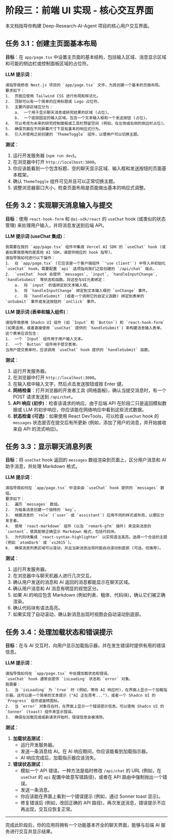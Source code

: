 # 阶段三：前端 UI 实现 - 核心交互界面

本文档指导你构建 Deep-Research-AI-Agent 项目的核心用户交互界面。

## 任务 3.1：创建主页面基本布局

**目标**：在 `app/page.tsx` 中设置主页面的基本结构，包括输入区域、消息显示区域和可能的侧边栏或控制面板区域的占位符。

**LLM 提示词**：
```
请指导我修改 Next.js 项目的 `app/page.tsx` 文件，为其创建一个基本的页面布局。
要求如下：
1.  页面应使用 Tailwind CSS 进行布局和样式化。
2.  顶部可以有一个简单的应用标题或 Logo 占位符。
3.  主要内容区域应分为：
    a.  一个用于显示聊天消息或研究结果的区域 (占位)。
    b.  一个底部固定的输入区域，包含一个文本输入框和一个发送按钮 (占位)。
4.  可以考虑为未来的研究控制面板或工具栏预留空间 (例如，在左侧或右侧的侧边栏占位)。
5.  确保页面在不同屏幕尺寸下具有基本的响应式行为。
6.  引入并使用之前创建的 `ThemeToggle` 组件，以便用户可以切换主题。
```

**测试**：
1.  运行开发服务器 (`npm run dev`)。
2.  在浏览器中打开 `http://localhost:3000`。
3.  你应该能看到一个包含标题、空的聊天显示区域、输入框和发送按钮的页面基本框架。
4.  确认 `ThemeToggle` 组件可见并且可以正常切换主题。
5.  调整浏览器窗口大小，检查页面布局是否能做出基本的响应式调整。

## 任务 3.2：实现聊天消息输入与提交

**目标**：使用 `react-hook-form` 和 `@ai-sdk/react` 的 `useChat` hook (或类似的状态管理) 来处理用户输入，并将消息发送到后端 API。

**LLM 提示词 (useChat 集成)**：
```
我需要在我的 `app/page.tsx` 组件中集成 Vercel AI SDK 的 `useChat` hook (或者如果我使用的是其他 AI SDK，请提供相应的 hook 指导)。
请指导我如何进行以下操作：
1.  在 `app/page.tsx` (它应该是一个客户端组件 `'use client'`) 中导入并初始化 `useChat` hook。需要配置 `api` 选项指向我们之前创建的 `/api/chat` 端点。
2.  `useChat` hook 会提供 `messages`, `input`, `handleInputChange`, `handleSubmit` 等状态和函数。将这些与UI元素绑定：
    a.  将 `input` 的值绑定到文本输入框。
    b.  将 `handleInputChange` 绑定到文本输入框的 `onChange` 事件。
    c.  将 `handleSubmit` (或者一个调用它的自定义函数) 绑定到表单的 `onSubmit` 事件或发送按钮的 `onClick` 事件。
```

**LLM 提示词 (表单和输入组件)**：
```
请指导我使用 Shadcn UI 组件 (如 `Input` 和 `Button`) 和 `react-hook-form` (如果适用，或者直接使用 `useChat` 提供的 `handleSubmit`) 来构建消息输入表单。
这个表单应该包含：
1.  一个 `Input` 组件用于用户输入文本。
2.  一个 `Button` 组件用于提交表单。
当用户提交表单时，应该调用 `useChat` hook 提供的 `handleSubmit` 函数。
```

**测试**：
1.  运行开发服务器。
2.  在浏览器中打开 `http://localhost:3000`。
3.  在输入框中输入文字，然后点击发送按钮或按 Enter 键。
4.  **网络检查**：打开浏览器的开发者工具 (网络面板)，确认当提交消息时，有一个 POST 请求发送到 `/api/chat`。
5.  **API 响应 (初步)**：检查该请求的响应。由于后端 API 在阶段二只是返回模拟数据或 LLM 的初步响应，你应该能在网络响应中看到这些流式数据。
6.  **状态检查 (可选)**：如果使用 React DevTools，可以检查 `useChat` hook 的 `messages` 状态是否在提交后有所更新 (例如，添加了用户的消息，并开始接收来自 API 的流式响应)。

## 任务 3.3：显示聊天消息列表

**目标**：将 `useChat` hook 返回的 `messages` 数组渲染到页面上，区分用户消息和 AI 助手消息，并处理 Markdown 格式。

**LLM 提示词**：
```
请指导我如何在 `app/page.tsx` 中渲染由 `useChat` hook 提供的 `messages` 数组。
要求如下：
1.  遍历 `messages` 数组。
2.  为每条消息创建一个独特的 `key`。
3.  根据消息的 `role` (`user` 或 `assistant`) 应用不同的样式或布局，以便区分发言者。
4.  使用 `react-markdown` 组件 (以及 `remark-gfm` 插件) 来渲染消息的 `content`，使其能够正确显示 Markdown 格式，包括代码块。
5.  为代码块集成 `react-syntax-highlighter` 以实现语法高亮。选择一个合适的主题 (例如 `atomDark` 或 `vs2015`)。
6.  确保消息列表区域可以滚动，并且当新消息出现时能自动滚动到底部 (可选，但推荐)。
```

**测试**：
1.  运行开发服务器。
2.  在浏览器中与聊天机器人进行几次交互。
3.  确认用户发送的消息和 AI 返回的消息都能显示在聊天区域。
4.  确认用户消息和 AI 消息有明显的视觉区分。
5.  如果 AI 的响应包含 Markdown (例如列表、粗体、代码块)，确认它们被正确渲染。
6.  确认代码块有语法高亮。
7.  如果实现了自动滚动，确认新消息出现时视图会自动滚动到底部。

## 任务 3.4：处理加载状态和错误提示

**目标**：在与 AI 交互时，向用户显示加载指示器，并在发生错误时提供有用的错误信息。

**LLM 提示词**：
```
请指导我如何在 `app/page.tsx` 中处理加载状态和错误。
`useChat` hook 通常会提供 `isLoading` 状态和 `error` 对象。
我需要：
1.  当 `isLoading` 为 `true` 时 (例如，等待 AI 响应时)，在界面上显示一个加载指示器。这可以是一个简单的文本提示 ("AI 正在思考...")，或者一个 Shadcn UI 的 `Progress` 组件或旋转图标。
2.  当 `error` 对象存在时，在界面上显示一个错误提示信息。可以使用 Shadcn UI 的 `Sonner` (toast) 组件来显示错误。
3.  确保在加载完成或新请求开始时，错误信息会被清除。
```

**测试**：
1.  **加载状态测试**：
    *   运行开发服务器。
    *   发送一条消息给 AI。在 AI 响应期间，你应该能看到加载指示器。
    *   AI 响应完成后，加载指示器应该消失。
2.  **错误状态测试**：
    *   模拟一个 API 错误。一种方法是临时修改 `/api/chat` 的 URL (例如，在 `useChat` 的 `api` 配置中故意写错路径)，或者在 API 路由中强制抛出一个错误。
    *   发送一条消息。
    *   你应该能在界面上看到一个错误提示 (例如，通过 Sonner toast 显示)。
    *   修复错误后 (例如，改回正确的 API 路径)，再次发送消息，错误提示不应再出现，交互应恢复正常。

---

完成此阶段后，你的应用将拥有一个功能基本齐全的聊天界面，能够与后端 AI 服务进行交互并显示结果。 